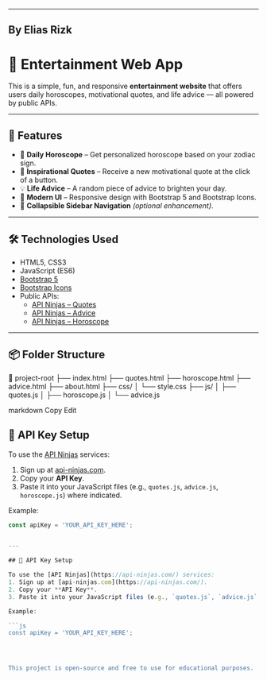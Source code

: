 
---
## By Elias Rizk

# 🌟 Entertainment Web App

This is a simple, fun, and responsive **entertainment website** that offers users daily horoscopes, motivational quotes, and life advice — all powered by public APIs.

---

## 🚀 Features

- 🔮 **Daily Horoscope** – Get personalized horoscope based on your zodiac sign.
- 💬 **Inspirational Quotes** – Receive a new motivational quote at the click of a button.
- 💡 **Life Advice** – A random piece of advice to brighten your day.
- 🧭 **Modern UI** – Responsive design with Bootstrap 5 and Bootstrap Icons.
- 🧱 **Collapsible Sidebar Navigation** *(optional enhancement)*.

---

## 🛠 Technologies Used

- HTML5, CSS3
- JavaScript (ES6)
- [Bootstrap 5](https://getbootstrap.com/)
- [Bootstrap Icons](https://icons.getbootstrap.com/)
- Public APIs:
  - [API Ninjas – Quotes](https://api-ninjas.com/api/quotes)
  - [API Ninjas – Advice](https://api-ninjas.com/api/advice)
  - [API Ninjas – Horoscope](https://api-ninjas.com/api/horoscope)

---

## 📦 Folder Structure





📁 project-root
├── index.html
├── quotes.html
├── horoscope.html
├── advice.html
├── about.html
├── css/
│ └── style.css
├── js/
│ ├── quotes.js
│ ├── horoscope.js
│ └── advice.js

markdown
Copy
Edit

## 🔐 API Key Setup

To use the [API Ninjas](https://api-ninjas.com/) services:
1. Sign up at [api-ninjas.com](https://api-ninjas.com/).
2. Copy your **API Key**.
3. Paste it into your JavaScript files (e.g., `quotes.js`, `advice.js`, `horoscope.js`) where indicated.

Example:

```js
const apiKey = 'YOUR_API_KEY_HERE';


---

## 🔐 API Key Setup

To use the [API Ninjas](https://api-ninjas.com/) services:
1. Sign up at [api-ninjas.com](https://api-ninjas.com/).
2. Copy your **API Key**.
3. Paste it into your JavaScript files (e.g., `quotes.js`, `advice.js`, `horoscope.js`) where indicated.

Example:

```js
const apiKey = 'YOUR_API_KEY_HERE';




This project is open-source and free to use for educational purposes.
